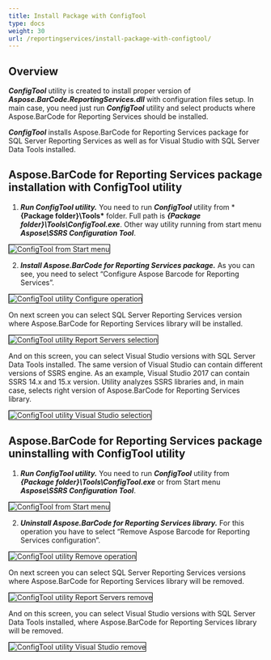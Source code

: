 ```yaml
---
title: Install Package with ConfigTool
type: docs
weight: 30
url: /reportingservices/install-package-with-configtool/
---
```

## **Overview**
***ConfigTool*** utility is created to install proper version of ***Aspose.BarCode.ReportingServices.dll*** with configuration files setup. In main case, you need just run ***ConfigTool*** utility and select products where Aspose.BarCode for Reporting Services should be installed.

***ConfigTool*** installs Aspose.BarCode for Reporting Services package for SQL Server Reporting Services as well as for Visual Studio with SQL Server Data Tools installed.

## **Aspose.BarCode for Reporting Services package installation with ConfigTool utility**
1. ***Run ConfigTool utility.***
You need to run ***ConfigTool*** utility from ***{Package folder}\Tools\*** folder. Full path is ***{Package folder}\Tools\ConfigTool.exe***. Other way utility running from start menu ***Aspose\SSRS Configuration Tool***.

<img style="border:1px solid black;" src="ConfigTool_From_Menu.png" alt="ConfigTool from Start menu" />

2. ***Install Aspose.BarCode for Reporting Services package.***
As you can see, you need to select “Configure Aspose Barcode for Reporting Services”.

<img style="border:1px solid black;" src="installer_config_02.png" alt="ConfigTool utility Configure operation" />

On next screen you can select SQL Server Reporting Services version where Aspose.BarCode for Reporting Services library will be installed.

<img style="border:1px solid black;" src="installer_config_03.png" alt="ConfigTool utility Report Servers selection" />

And on this screen, you can select Visual Studio versions with SQL Server Data Tools installed.  The same version of Visual Studio can contain different versions of SSRS engine. As an example, Visual Studio 2017 can contain SSRS 14.x and 15.x version. Utility analyzes SSRS libraries and, in main case, selects right version of Aspose.BarCode for Reporting Services library.

<img style="border:1px solid black;" src="installer_config_04.png" alt="ConfigTool utility Visual Studio selection" />

## **Aspose.BarCode for Reporting Services package uninstalling with ConfigTool utility**
1. ***Run ConfigTool utility.***
You need to run ***ConfigTool*** utility from ***{Package folder}\Tools\ConfigTool.exe*** or from Start menu ***Aspose\SSRS Configuration Tool***.

<img style="border:1px solid black;" src="ConfigTool_From_Menu.png" alt="ConfigTool from Start menu" />

2. ***Uninstall Aspose.BarCode for Reporting Services library.***
For this operation you have to select “Remove Aspose Barcode for Reporting Services configuration”.

<img style="border:1px solid black;" src="uninstaller_config_01.png" alt="ConfigTool utility Remove operation" />

On next screen you can select SQL Server Reporting Services versions where Aspose.BarCode for Reporting Services library will be removed.

<img style="border:1px solid black;" src="uninstaller_config_02.png" alt="ConfigTool utility Report Servers remove" />

And on this screen, you can select Visual Studio versions with SQL Server Data Tools installed, where Aspose.BarCode for Reporting Services library will be removed. 

<img style="border:1px solid black;" src="uninstaller_config_03.png" alt="ConfigTool utility Visual Studio remove" />